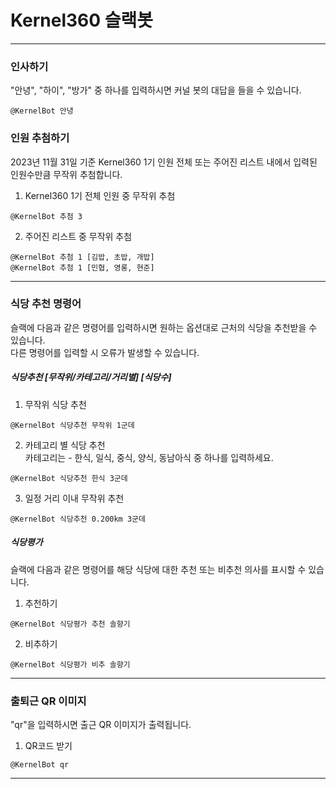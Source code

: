 # Kernel360 슬랙봇

---

### 인사하기

"안녕", "하이", "방가" 중 하나를 입력하시면 커널 봇의 대답을 들을 수 있습니다.

```commandline
@KernelBot 안녕
```

### 인원 추첨하기

2023년 11월 31일 기준 Kernel360 1기 인원 전체 또는 주어진 리스트 내에서 입력된 인원수만큼 무작위 추첨합니다.
<br>

1. Kernel360 1기 전체 인원 중 무작위 추첨
```commandline
@KernelBot 추첨 3
```

2. 주어진 리스트 중 무작위 추첨
```commandline
@KernelBot 추첨 1 [김밥, 초밥, 개밥]
@KernelBot 추첨 1 [민협, 영롱, 현준]
```
---

### 식당 추천 명령어

슬랙에 다음과 같은 명령어를 입력하시면 원하는 옵션대로 근처의 식당을 추천받을 수 있습니다.
<br>다른 명령어를 입력할 시 오류가 발생할 수 있습니다.

##### 식당추천 [무작위/카테고리/거리별] [식당수]

1. 무작위 식당 추천
```commandline
@KernelBot 식당추천 무작위 1군데 
```

2. 카테고리 별 식당 추천
<br>카테고리는 - 한식, 일식, 중식, 양식, 동남아식 중 하나를 입력하세요.
```commandline
@KernelBot 식당추천 한식 3군데 
```

3. 일정 거리 이내 무작위 추천
```commandline
@KernelBot 식당추천 0.200km 3군데 
```

##### 식당평가

슬랙에 다음과 같은 명령어를 해당 식당에 대한 추천 또는 비추천 의사를 표시할 수 있습니다.

1. 추천하기
```commandline
@KernelBot 식당평가 추천 솔향기
```

2. 비추하기
```commandline
@KernelBot 식당평가 비추 솔향기
```

---

### 출퇴근 QR 이미지
 
"qr"을 입력하시면 출근 QR 이미지가 출력됩니다.

1. QR코드 받기
```commandline
@KernelBot qr
```

---
